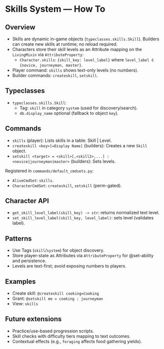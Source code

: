 # Skills System — How To

## Overview
- Skills are dynamic in-game objects (`typeclasses.skills.Skill`). Builders can create new skills at runtime; no reload required.
- Characters store their skill levels as an Attribute mapping on the `LivingMixin` via `AttributeProperty`:
  - `Character.skills`: `{skill_key: level_label}` where `level_label ∈ {novice, journeyman, master}`.
- Player command: `skills` shows text-only levels (no numbers).
- Builder commands: `createskill`, `setskill`.

## Typeclasses
- `typeclasses.skills.Skill`:
  - Tag: `skill` in category `system` (used for discovery/search).
  - `db.display_name` optional (fallback to object `key`).

## Commands
- `skills` (player): Lists skills in a table: Skill | Level.
- `createskill <key>[=Display Name]` (builders): Creates a new `Skill` object.
- `setskill <target> = <skill>[,<skill2>,...] : <novice|journeyman|master>` (builders): Sets levels.

Registered in `commands/default_cmdsets.py`:
- `AliveCmdSet`: `skills`.
- `CharacterCmdSet`: `createskill`, `setskill` (perm-gated).

## Character API
- `get_skill_level_label(skill_key) -> str`: returns normalized text level.
- `set_skill_level_label(skill_key, level_label)`: sets level (validates label).

## Patterns
- Use Tags (`skill`/`system`) for object discovery.
- Store player-state as Attributes via `AttributeProperty` for @set-ability and persistence.
- Levels are text-first; avoid exposing numbers to players.

## Examples
- Create skill: `@createskill cooking=Cooking`
- Grant: `@setskill me = cooking : journeyman`
- View: `skills`

## Future extensions
- Practice/use-based progression scripts.
- Skill checks with difficulty tiers mapping to text outcomes.
- Contextual effects (e.g., `foraging` affects food gathering yields).
